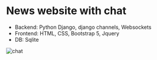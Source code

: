 # News website with chat
* Backend: Python Django, django channels, Websockets
* Frontend: HTML, CSS, Bootstrap 5, Jquery
* DB: Sqlite

![chat](https://user-images.githubusercontent.com/12528718/134146727-ce578df8-8d8e-4ed8-a745-e3b3fab16ac9.gif)

